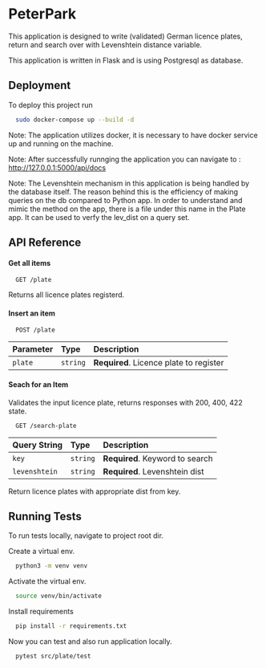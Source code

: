 # PeterPark

This application is designed to write (validated) German licence plates, return and search over with Levenshtein distance variable.

This application is written in Flask and is using Postgresql as database.

## Deployment

To deploy this project run

```bash
  sudo docker-compose up --build -d
```

Note:
The application utilizes docker, it is necessary to have docker service up and running on the machine.

Note:
After successfully runnging the application you can navigate to :
http://127.0.0.1:5000/api/docs

Note:
The Levenshtein mechanism in this application is being handled by the database itself. The reason behind this is the efficiency of making queries on the db compared to Python app. In order to understand and mimic the method on the app, there is a file under this name in the Plate app. It can be used to verfy the lev_dist on a query set.

## API Reference

#### Get all items

```http
  GET /plate
```

Returns all licence plates registerd.

#### Insert an item

```http
  POST /plate
```

| Parameter | Type     | Description                       |
| :-------- | :------- | :-------------------------------- |
| `plate`      | `string` | **Required**. Licence plate to register |

#### Seach for an Item

Validates the input licence plate, returns responses with 200, 400, 422 state.


```http
  GET /search-plate
```

| Query String | Type     | Description                       |
| :-------- | :------- | :-------------------------------- |
| `key`      | `string` | **Required**. Keyword to search |
| `levenshtein`      | `string` | **Required**. Levenshtein dist|

Return licence plates with appropriate dist from key.



## Running Tests

To run tests locally, navigate to project root dir.


Create a virtual env.
```bash
  python3 -m venv venv
```
Activate the virtual env.
```bash
  source venv/bin/activate
```
Install requirements
```bash
  pip install -r requirements.txt
```
Now you can test and also run application locally. 
```bash
  pytest src/plate/test 
```



